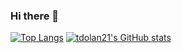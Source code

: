 ### Hi there 👋
[![Top Langs](https://github-readme-stats.vercel.app/api/top-langs/?username=tdolan21)](https://github.com/anuraghazra/github-readme-stats)
[![tdolan21's GitHub stats](https://github-readme-stats.vercel.app/api?username=tdolan21)](https://github.com/anuraghazra/github-readme-stats)
<!--
**tdolan21/tdolan21** is a ✨ _special_ ✨ repository because its `README.md` (this file) appears on your GitHub profile.

Here are some ideas to get you started:

- 🔭 I’m currently working on ...
- 🌱 I’m currently learning ...
- 👯 I’m looking to collaborate on ...
- 🤔 I’m looking for help with ...
- 💬 Ask me about ...
- 📫 How to reach me: ...
- 😄 Pronouns: ...
- ⚡ Fun fact: ...
-->

